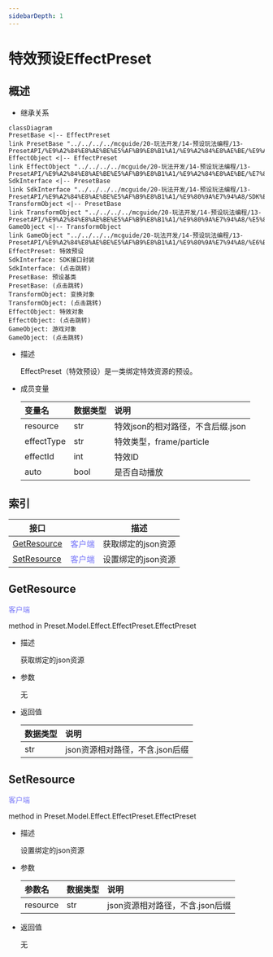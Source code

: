 ```yaml
---
sidebarDepth: 1
---
```

# 特效预设EffectPreset



## 概述

- 继承关系

```mermaid
classDiagram
PresetBase <|-- EffectPreset
link PresetBase "../../../../mcguide/20-玩法开发/14-预设玩法编程/13-PresetAPI/%E9%A2%84%E8%AE%BE%E5%AF%B9%E8%B1%A1/%E9%A2%84%E8%AE%BE/%E9%A2%84%E8%AE%BE%E5%9F%BA%E7%B1%BBPresetBase.html"
EffectObject <|-- EffectPreset
link EffectObject "../../../../mcguide/20-玩法开发/14-预设玩法编程/13-PresetAPI/%E9%A2%84%E8%AE%BE%E5%AF%B9%E8%B1%A1/%E9%A2%84%E8%AE%BE/%E7%89%B9%E6%95%88%E5%AF%B9%E8%B1%A1EffectObject.html"
SdkInterface <|-- PresetBase
link SdkInterface "../../../../mcguide/20-玩法开发/14-预设玩法编程/13-PresetAPI/%E9%A2%84%E8%AE%BE%E5%AF%B9%E8%B1%A1/%E9%80%9A%E7%94%A8/SDK%E6%8E%A5%E5%8F%A3%E5%B0%81%E8%A3%85SdkInterface.html"
TransformObject <|-- PresetBase
link TransformObject "../../../../mcguide/20-玩法开发/14-预设玩法编程/13-PresetAPI/%E9%A2%84%E8%AE%BE%E5%AF%B9%E8%B1%A1/%E9%80%9A%E7%94%A8/%E5%8F%98%E6%8D%A2%E5%AF%B9%E8%B1%A1TransformObject.html"
GameObject <|-- TransformObject
link GameObject "../../../../mcguide/20-玩法开发/14-预设玩法编程/13-PresetAPI/%E9%A2%84%E8%AE%BE%E5%AF%B9%E8%B1%A1/%E9%80%9A%E7%94%A8/%E6%B8%B8%E6%88%8F%E5%AF%B9%E8%B1%A1GameObject.html"
EffectPreset: 特效预设
SdkInterface: SDK接口封装
SdkInterface: (点击跳转)
PresetBase: 预设基类
PresetBase: (点击跳转)
TransformObject: 变换对象
TransformObject: (点击跳转)
EffectObject: 特效对象
EffectObject: (点击跳转)
GameObject: 游戏对象
GameObject: (点击跳转)
```

- 描述

    EffectPreset（特效预设）是一类绑定特效资源的预设。

- 成员变量

    | 变量名 | <div style="width: 4em">数据类型</div> | 说明 |
    | :--- | :--- | :--- |
    | resource | str | 特效json的相对路径，不含后缀.json |
    | effectType | str | 特效类型，frame/particle |
    | effectId | int | 特效ID |
    | auto | bool | 是否自动播放 |



## 索引

| 接口 | <div style="width: 3em"></div> | 描述 |
| --- | --- | --- |
| [GetResource](#getresource) | <span style="display:inline;color:#7575f9">客户端</span> | 获取绑定的json资源 |
| [SetResource](#setresource) | <span style="display:inline;color:#7575f9">客户端</span> | 设置绑定的json资源 |




## GetResource

<span style="display:inline;color:#7575f9">客户端</span>

method in Preset.Model.Effect.EffectPreset.EffectPreset

- 描述

    获取绑定的json资源

- 参数

    无

- 返回值

    | <div style="width: 4em">数据类型</div> | 说明 |
    | :--- | :--- |
    | str | json资源相对路径，不含.json后缀 |



## SetResource

<span style="display:inline;color:#7575f9">客户端</span>

method in Preset.Model.Effect.EffectPreset.EffectPreset

- 描述

    设置绑定的json资源

- 参数

    | 参数名 | <div style="width: 4em">数据类型</div> | 说明 |
    | :--- | :--- | :--- |
    | resource | str | json资源相对路径，不含.json后缀 |

- 返回值

    无



